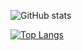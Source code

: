![GitHub stats](https://github-readme-stats.vercel.app/api?username=cgjosephlee&show_icons=true)

[![Top Langs](https://github-readme-stats.vercel.app/api/top-langs/?username=cgjosephlee&layout=compact)](https://github.com/anuraghazra/github-readme-stats)
